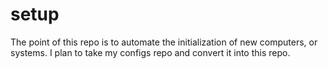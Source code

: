 # setup

The point of this repo is to automate the initialization of new computers, or systems. I plan to take my configs repo and convert it into this repo.
